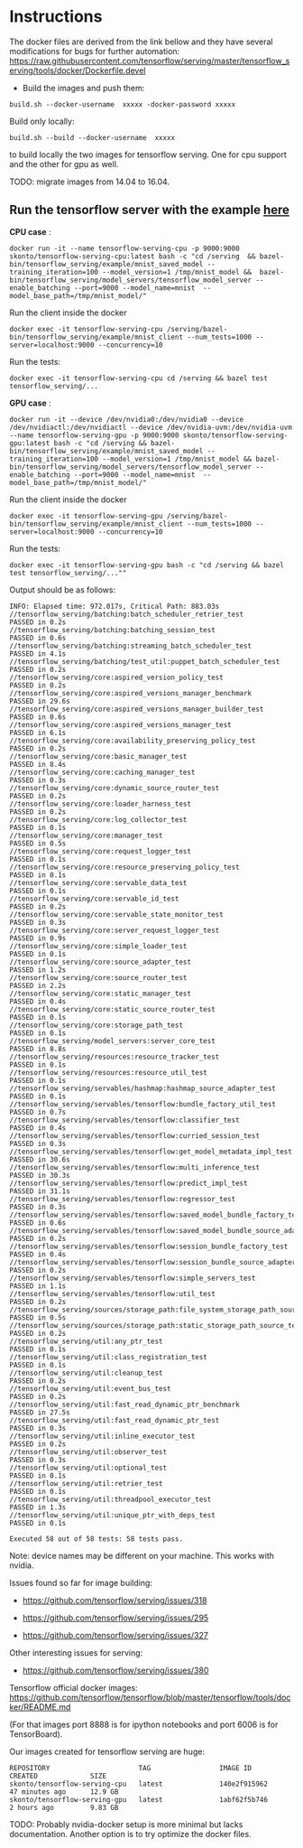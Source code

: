 # Instructions

The docker files are derived from the link bellow and they have several modifications for bugs for further automation: https://raw.githubusercontent.com/tensorflow/serving/master/tensorflow_serving/tools/docker/Dockerfile.devel

- Build the images and push them:

`build.sh --docker-username  xxxxx -docker-password xxxxx`

 Build only locally:

`build.sh --build --docker-username  xxxxx`

to build locally the two images for tensorflow serving. One for cpu support and the other
for gpu as well.

TODO: migrate images from 14.04 to 16.04.

## Run the tensorflow server with the example [here](https://tensorflow.github.io/serving/serving_advanced)

**CPU case** :

`docker run -it --name tensorflow-serving-cpu -p 9000:9000 skonto/tensorflow-serving-cpu:latest bash -c "cd /serving  && bazel-bin/tensorflow_serving/example/mnist_saved_model --training_iteration=100 --model_version=1 /tmp/mnist_model &&  bazel-bin/tensorflow_serving/model_servers/tensorflow_model_server --enable_batching --port=9000 --model_name=mnist  --model_base_path=/tmp/mnist_model/"`

Run the client inside the docker

`docker exec -it tensorflow-serving-cpu /serving/bazel-bin/tensorflow_serving/example/mnist_client --num_tests=1000 --server=localhost:9000 --concurrency=10`

Run the tests:

`docker exec -it tensorflow-serving-cpu cd /serving && bazel test tensorflow_serving/...`


**GPU case** :

`docker run -it --device /dev/nvidia0:/dev/nvidia0 --device /dev/nvidiactl:/dev/nvidiactl --device /dev/nvidia-uvm:/dev/nvidia-uvm  --name tensorflow-serving-gpu -p 9000:9000 skonto/tensorflow-serving-gpu:latest bash -c "cd /serving && bazel-bin/tensorflow_serving/example/mnist_saved_model --training_iteration=100 --model_version=1 /tmp/mnist_model && bazel-bin/tensorflow_serving/model_servers/tensorflow_model_server --enable_batching --port=9000 --model_name=mnist  --model_base_path=/tmp/mnist_model/"`


Run the client inside the docker

`docker exec -it tensorflow-serving-gpu /serving/bazel-bin/tensorflow_serving/example/mnist_client --num_tests=1000 --server=localhost:9000 --concurrency=10`

Run the tests:

`docker exec -it tensorflow-serving-gpu bash -c "cd /serving && bazel test tensorflow_serving/...""`

Output should be as follows:

```
INFO: Elapsed time: 972.017s, Critical Path: 883.03s
//tensorflow_serving/batching:batch_scheduler_retrier_test               PASSED in 0.2s
//tensorflow_serving/batching:batching_session_test                      PASSED in 0.6s
//tensorflow_serving/batching:streaming_batch_scheduler_test             PASSED in 4.1s
//tensorflow_serving/batching/test_util:puppet_batch_scheduler_test      PASSED in 0.2s
//tensorflow_serving/core:aspired_version_policy_test                    PASSED in 0.2s
//tensorflow_serving/core:aspired_versions_manager_benchmark             PASSED in 29.6s
//tensorflow_serving/core:aspired_versions_manager_builder_test          PASSED in 0.6s
//tensorflow_serving/core:aspired_versions_manager_test                  PASSED in 6.1s
//tensorflow_serving/core:availability_preserving_policy_test            PASSED in 0.2s
//tensorflow_serving/core:basic_manager_test                             PASSED in 8.4s
//tensorflow_serving/core:caching_manager_test                           PASSED in 0.3s
//tensorflow_serving/core:dynamic_source_router_test                     PASSED in 0.2s
//tensorflow_serving/core:loader_harness_test                            PASSED in 0.2s
//tensorflow_serving/core:log_collector_test                             PASSED in 0.1s
//tensorflow_serving/core:manager_test                                   PASSED in 0.5s
//tensorflow_serving/core:request_logger_test                            PASSED in 0.1s
//tensorflow_serving/core:resource_preserving_policy_test                PASSED in 0.1s
//tensorflow_serving/core:servable_data_test                             PASSED in 0.1s
//tensorflow_serving/core:servable_id_test                               PASSED in 0.2s
//tensorflow_serving/core:servable_state_monitor_test                    PASSED in 0.3s
//tensorflow_serving/core:server_request_logger_test                     PASSED in 0.9s
//tensorflow_serving/core:simple_loader_test                             PASSED in 0.1s
//tensorflow_serving/core:source_adapter_test                            PASSED in 1.2s
//tensorflow_serving/core:source_router_test                             PASSED in 2.2s
//tensorflow_serving/core:static_manager_test                            PASSED in 0.4s
//tensorflow_serving/core:static_source_router_test                      PASSED in 0.1s
//tensorflow_serving/core:storage_path_test                              PASSED in 0.1s
//tensorflow_serving/model_servers:server_core_test                      PASSED in 8.8s
//tensorflow_serving/resources:resource_tracker_test                     PASSED in 0.1s
//tensorflow_serving/resources:resource_util_test                        PASSED in 0.1s
//tensorflow_serving/servables/hashmap:hashmap_source_adapter_test       PASSED in 0.1s
//tensorflow_serving/servables/tensorflow:bundle_factory_util_test       PASSED in 0.7s
//tensorflow_serving/servables/tensorflow:classifier_test                PASSED in 0.4s
//tensorflow_serving/servables/tensorflow:curried_session_test           PASSED in 0.3s
//tensorflow_serving/servables/tensorflow:get_model_metadata_impl_test   PASSED in 30.6s
//tensorflow_serving/servables/tensorflow:multi_inference_test           PASSED in 30.3s
//tensorflow_serving/servables/tensorflow:predict_impl_test              PASSED in 31.1s
//tensorflow_serving/servables/tensorflow:regressor_test                 PASSED in 0.3s
//tensorflow_serving/servables/tensorflow:saved_model_bundle_factory_test PASSED in 0.6s
//tensorflow_serving/servables/tensorflow:saved_model_bundle_source_adapter_test PASSED in 0.2s
//tensorflow_serving/servables/tensorflow:session_bundle_factory_test    PASSED in 0.4s
//tensorflow_serving/servables/tensorflow:session_bundle_source_adapter_test PASSED in 0.2s
//tensorflow_serving/servables/tensorflow:simple_servers_test            PASSED in 1.1s
//tensorflow_serving/servables/tensorflow:util_test                      PASSED in 0.2s
//tensorflow_serving/sources/storage_path:file_system_storage_path_source_test PASSED in 0.5s
//tensorflow_serving/sources/storage_path:static_storage_path_source_test PASSED in 0.2s
//tensorflow_serving/util:any_ptr_test                                   PASSED in 0.1s
//tensorflow_serving/util:class_registration_test                        PASSED in 0.1s
//tensorflow_serving/util:cleanup_test                                   PASSED in 0.2s
//tensorflow_serving/util:event_bus_test                                 PASSED in 0.2s
//tensorflow_serving/util:fast_read_dynamic_ptr_benchmark                PASSED in 27.5s
//tensorflow_serving/util:fast_read_dynamic_ptr_test                     PASSED in 0.3s
//tensorflow_serving/util:inline_executor_test                           PASSED in 0.2s
//tensorflow_serving/util:observer_test                                  PASSED in 0.3s
//tensorflow_serving/util:optional_test                                  PASSED in 0.1s
//tensorflow_serving/util:retrier_test                                   PASSED in 0.1s
//tensorflow_serving/util:threadpool_executor_test                       PASSED in 1.3s
//tensorflow_serving/util:unique_ptr_with_deps_test                      PASSED in 0.1s

Executed 58 out of 58 tests: 58 tests pass.

```

Note: device names may be different on your machine. This works with nvidia.


Issues found so far for image building:

- https://github.com/tensorflow/serving/issues/318

- https://github.com/tensorflow/serving/issues/295

- https://github.com/tensorflow/serving/issues/327

Other interesting issues for serving:

- https://github.com/tensorflow/serving/issues/380

Tensorflow official docker images:
https://github.com/tensorflow/tensorflow/blob/master/tensorflow/tools/docker/README.md

(For that images port 8888 is for ipython notebooks and port 6006 is for TensorBoard).


Our images created for tensorflow serving are huge:
```
REPOSITORY                      TAG                 IMAGE ID            CREATED             SIZE
skonto/tensorflow-serving-cpu   latest              140e2f915962        47 minutes ago      12.9 GB
skonto/tensorflow-serving-gpu   latest              1abf62f5b746        2 hours ago         9.83 GB
```

TODO: Probably nvidia-docker setup is more minimal but lacks documentation. Another option is to try optimize the docker files.
